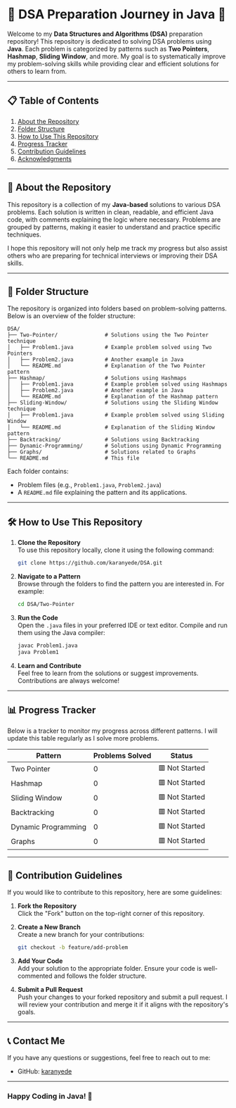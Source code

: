 # 🚀 DSA Preparation Journey in Java 🚀

Welcome to my **Data Structures and Algorithms (DSA)** preparation repository! This repository is dedicated to solving DSA problems using **Java**. Each problem is categorized by patterns such as **Two Pointers**, **Hashmap**, **Sliding Window**, and more. My goal is to systematically improve my problem-solving skills while providing clear and efficient solutions for others to learn from.

---

## 📋 Table of Contents

1. [About the Repository](#about-the-repository)
2. [Folder Structure](#folder-structure)
3. [How to Use This Repository](#how-to-use-this-repository)
4. [Progress Tracker](#progress-tracker)
5. [Contribution Guidelines](#contribution-guidelines)
6. [Acknowledgments](#acknowledgments)

---

## 🌟 About the Repository

This repository is a collection of my **Java-based** solutions to various DSA problems. Each solution is written in clean, readable, and efficient Java code, with comments explaining the logic where necessary. Problems are grouped by patterns, making it easier to understand and practice specific techniques.

I hope this repository will not only help me track my progress but also assist others who are preparing for technical interviews or improving their DSA skills.

---

## 📂 Folder Structure

The repository is organized into folders based on problem-solving patterns. Below is an overview of the folder structure:

```
DSA/
├── Two-Pointer/               # Solutions using the Two Pointer technique
│   ├── Problem1.java          # Example problem solved using Two Pointers
│   ├── Problem2.java          # Another example in Java
│   └── README.md              # Explanation of the Two Pointer pattern
├── Hashmap/                   # Solutions using Hashmaps
│   ├── Problem1.java          # Example problem solved using Hashmaps
│   ├── Problem2.java          # Another example in Java
│   └── README.md              # Explanation of the Hashmap pattern
├── Sliding-Window/            # Solutions using the Sliding Window technique
│   ├── Problem1.java          # Example problem solved using Sliding Window
│   └── README.md              # Explanation of the Sliding Window pattern
├── Backtracking/              # Solutions using Backtracking
├── Dynamic-Programming/       # Solutions using Dynamic Programming
├── Graphs/                    # Solutions related to Graphs
└── README.md                  # This file
```

Each folder contains:
- Problem files (e.g., `Problem1.java`, `Problem2.java`)
- A `README.md` file explaining the pattern and its applications.

---

## 🛠️ How to Use This Repository

1. **Clone the Repository**  
   To use this repository locally, clone it using the following command:
   ```bash
   git clone https://github.com/karanyede/DSA.git
   ```

2. **Navigate to a Pattern**  
   Browse through the folders to find the pattern you are interested in. For example:
   ```bash
   cd DSA/Two-Pointer
   ```

3. **Run the Code**  
   Open the `.java` files in your preferred IDE or text editor. Compile and run them using the Java compiler:
   ```bash
   javac Problem1.java
   java Problem1
   ```

4. **Learn and Contribute**  
   Feel free to learn from the solutions or suggest improvements. Contributions are always welcome!

---

## 📊 Progress Tracker

Below is a tracker to monitor my progress across different patterns. I will update this table regularly as I solve more problems.

| Pattern               | Problems Solved | Status       |
|-----------------------|-----------------|--------------|
| Two Pointer           | 0               | 🟥 Not Started |
| Hashmap               | 0               | 🟥 Not Started |
| Sliding Window        | 0               | 🟥 Not Started |
| Backtracking          | 0               | 🟥 Not Started |
| Dynamic Programming   | 0               | 🟥 Not Started |
| Graphs                | 0               | 🟥 Not Started |

---

## 🤝 Contribution Guidelines

If you would like to contribute to this repository, here are some guidelines:

1. **Fork the Repository**  
   Click the "Fork" button on the top-right corner of this repository.

2. **Create a New Branch**  
   Create a new branch for your contributions:
   ```bash
   git checkout -b feature/add-problem
   ```

3. **Add Your Code**  
   Add your solution to the appropriate folder. Ensure your code is well-commented and follows the folder structure.

4. **Submit a Pull Request**  
   Push your changes to your forked repository and submit a pull request. I will review your contribution and merge it if it aligns with the repository's goals.

---


## 📞 Contact Me

If you have any questions or suggestions, feel free to reach out to me:

- GitHub: [karanyede](https://github.com/karanyede)

---

### Happy Coding in Java! 🚀
